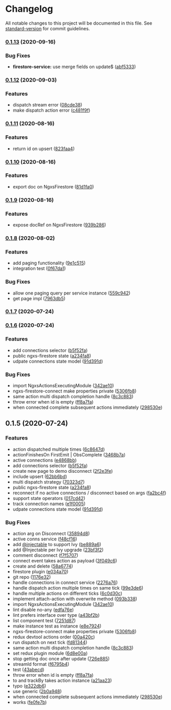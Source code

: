 # Changelog

All notable changes to this project will be documented in this file. See
[standard-version](https://github.com/conventional-changelog/standard-version) for commit guidelines.

### [0.1.13](https://github.com/ngxs-labs/firestore-plugin/compare/v0.1.12...v0.1.13) (2020-09-16)

### Bug Fixes

- **firestore-service:** use merge fields on update\$
  ([abf5333](https://github.com/ngxs-labs/firestore-plugin/commit/abf53331588ad76ac810f0c8fb956e3248bf915b))

### [0.1.12](https://github.com/ngxs-labs/firestore-plugin/compare/v0.1.11...v0.1.12) (2020-09-03)

### Features

- dispatch stream error
  ([08cde38](https://github.com/ngxs-labs/firestore-plugin/commit/08cde38c4891a049a4ee3df1c1df59fc50ed2bc6))
- make dispatch action error
  ([c481f9f](https://github.com/ngxs-labs/firestore-plugin/commit/c481f9f902cb23dd66ebf2e3b7860e715096802f))

### [0.1.11](https://github.com/ngxs-labs/firestore-plugin/compare/v0.1.10...v0.1.11) (2020-08-16)

### Features

- return id on upsert
  ([823faa4](https://github.com/ngxs-labs/firestore-plugin/commit/823faa4f8cbae9fe976fe10af614a6d0175e83f0))

### [0.1.10](https://github.com/ngxs-labs/firestore-plugin/compare/v0.1.9...v0.1.10) (2020-08-16)

### Features

- export doc on NgxsFirestore
  ([81d1fa0](https://github.com/ngxs-labs/firestore-plugin/commit/81d1fa01ea2e8d72cf79ed6253fc3097450a3868))

### [0.1.9](https://github.com/ngxs-labs/firestore-plugin/compare/v0.1.8...v0.1.9) (2020-08-16)

### Features

- expose docRef on NgxsFirestore
  ([939b286](https://github.com/ngxs-labs/firestore-plugin/commit/939b28656a6e4c763825f883c9146d48954ceec7))

### [0.1.8](https://github.com/ngxs-labs/firestore-plugin/compare/v0.1.7...v0.1.8) (2020-08-02)

### Features

- add paging functionality
  ([9e1c515](https://github.com/ngxs-labs/firestore-plugin/commit/9e1c515f6e5fa2c2cfb2a9c33c0d6897fc27969d))
- integration test
  ([0f67da1](https://github.com/ngxs-labs/firestore-plugin/commit/0f67da10405c61141882447bef9df949e78e1fe8))

### Bug Fixes

- allow one paging query per service instance
  ([559c942](https://github.com/ngxs-labs/firestore-plugin/commit/559c942a254c01a1f26f93d337d3f2bd036af240))
- get page impl
  ([7963db5](https://github.com/ngxs-labs/firestore-plugin/commit/7963db5cd18506b2f5cb5c4671eaf9722655d5f2))

### [0.1.7](https://github.com/ngxs-labs/firestore-plugin/compare/v0.1.6...v0.1.7) (2020-07-24)

### [0.1.6](https://github.com/ngxs-labs/firebase-plugin/compare/v0.1.0...v0.1.6) (2020-07-24)

### Features

- add connections selector
  ([b5f52fa](https://github.com/ngxs-labs/firebase-plugin/commit/b5f52fa0a2c9456b1b485a73e93d5d9b941e54c2))
- public ngxs-firestore state
  ([a234fa8](https://github.com/ngxs-labs/firebase-plugin/commit/a234fa8dcc3accd40704947fd739d452086f84b9))
- udpate connections state model
  ([91d391d](https://github.com/ngxs-labs/firebase-plugin/commit/91d391d40493b2dd8798642f2be9dd1dab9962f7))

### Bug Fixes

- import NgxsActionsExecutingModule
  ([342ae10](https://github.com/ngxs-labs/firebase-plugin/commit/342ae1074a9786e41eb1353c2aabacaa03308adc))
- ngxs-firestore-connect make properties private
  ([5306fb8](https://github.com/ngxs-labs/firebase-plugin/commit/5306fb86f1c959a716fa8efacf4ec06b53cc8bc0))
- same action multi dispatch completion handle
  ([8c3c883](https://github.com/ngxs-labs/firebase-plugin/commit/8c3c8835db80b56d861f688078658f6648723df6))
- throw error when id is empty
  ([ff8a7fa](https://github.com/ngxs-labs/firebase-plugin/commit/ff8a7fa24b699f98c217ca81ab357e553e23fd11))
- when connected complete subsequent actions immediately
  ([298530e](https://github.com/ngxs-labs/firebase-plugin/commit/298530e307107062227491ca6a5f603fab382975))

## 0.1.5 (2020-07-24)

### Features

- action dispatched multiple times
  ([6c8647d](https://github.com/ngxs-labs/firebase-plugin/commit/6c8647d7453f4c561ddf693863c1821e470f42ca))
- actionFinishesOn FirstEmit | ObsComplete
  ([3468b7a](https://github.com/ngxs-labs/firebase-plugin/commit/3468b7a22e3993e7105054559b8132c15ba77f83))
- active connections
  ([e4868bb](https://github.com/ngxs-labs/firebase-plugin/commit/e4868bbda5b32f7fa40e9ff6ce770cb2965eef44))
- add connections selector
  ([b5f52fa](https://github.com/ngxs-labs/firebase-plugin/commit/b5f52fa0a2c9456b1b485a73e93d5d9b941e54c2))
- create new page to demo disconnect
  ([2f2e3fe](https://github.com/ngxs-labs/firebase-plugin/commit/2f2e3fe52f398e46eb24448551a2e0dcdcea9fe4))
- include upsert
  ([62bb6bd](https://github.com/ngxs-labs/firebase-plugin/commit/62bb6bd7b0a840a86ae8a93c11a2e34c07e44347))
- multi dispatch strategy
  ([70323d7](https://github.com/ngxs-labs/firebase-plugin/commit/70323d74c9ae7809d875d51dcc854066b8facf72))
- public ngxs-firestore state
  ([a234fa8](https://github.com/ngxs-labs/firebase-plugin/commit/a234fa8dcc3accd40704947fd739d452086f84b9))
- reconnect if no active connections / disconnect based on args
  ([fa2bc4f](https://github.com/ngxs-labs/firebase-plugin/commit/fa2bc4f32e49b3e7301368831b1e9ed241038342))
- support state operators
  ([017cd42](https://github.com/ngxs-labs/firebase-plugin/commit/017cd4282433f2bcd935f36f4de6a08d3f31403e))
- track connection names
  ([e1f0005](https://github.com/ngxs-labs/firebase-plugin/commit/e1f0005939f298e7bba61d2c4781502c7fca7016))
- udpate connections state model
  ([91d391d](https://github.com/ngxs-labs/firebase-plugin/commit/91d391d40493b2dd8798642f2be9dd1dab9962f7))

### Bug Fixes

- action arg on Disconnect
  ([35894d8](https://github.com/ngxs-labs/firebase-plugin/commit/35894d8c8c7541e6d958e32417617973672bba29))
- active conns service
  ([f48cf16](https://github.com/ngxs-labs/firebase-plugin/commit/f48cf1656e68560711078c43a80e3bdb1793294a))
- add [@injectable](https://github.com/injectable) to support Ivy
  ([be889a6](https://github.com/ngxs-labs/firebase-plugin/commit/be889a6ccaa62c4531784e6c434906df50e081ef))
- add @Injectable per Ivy upgrade
  ([23bf3f2](https://github.com/ngxs-labs/firebase-plugin/commit/23bf3f2408f1efb94031a9a172e4e978073d2a95))
- comment disconnect
  ([f7f5707](https://github.com/ngxs-labs/firebase-plugin/commit/f7f570702375307d4c3bd89ad600674df7e8f927))
- connect event takes action as payload
  ([3f049c6](https://github.com/ngxs-labs/firebase-plugin/commit/3f049c620097b16c1de62de22480e0cd06d8b68e))
- create and delete
  ([58a6774](https://github.com/ngxs-labs/firebase-plugin/commit/58a67743484fe58e389d434abef7373f99a7a9ec))
- firestore plugin
  ([e034a70](https://github.com/ngxs-labs/firebase-plugin/commit/e034a70173475a9cd30f07a0784c9f687ce66e6c))
- git repo ([1176e32](https://github.com/ngxs-labs/firebase-plugin/commit/1176e32833e4de22f1fe7cad96a9a6df3744a5cd))
- handle connections in connect service
  ([2276a76](https://github.com/ngxs-labs/firebase-plugin/commit/2276a76fb9e8607bfad4859cf64bc1833ba801fc))
- handle dispatch action multiple times on same tick
  ([99e3de6](https://github.com/ngxs-labs/firebase-plugin/commit/99e3de616e8cc4b5187a90445852275ff8d59239))
- handle multiple actions on different ticks
  ([6c0d30c](https://github.com/ngxs-labs/firebase-plugin/commit/6c0d30c76dd2b99fc3d2f30404b1149ea6b5390d))
- implement attach-action with overwrite method
  ([093b338](https://github.com/ngxs-labs/firebase-plugin/commit/093b338e868ce133a647fb099f6d714b6e18e80d))
- import NgxsActionsExecutingModule
  ([342ae10](https://github.com/ngxs-labs/firebase-plugin/commit/342ae1074a9786e41eb1353c2aabacaa03308adc))
- lint disable no-any
  ([edfa76e](https://github.com/ngxs-labs/firebase-plugin/commit/edfa76e298621648b3708fb071b5ce263e4e26ae))
- lint prefers interface over type
  ([a43bf2b](https://github.com/ngxs-labs/firebase-plugin/commit/a43bf2b498966f06ce51c9d5c91a23cec551c92d))
- list component test
  ([7251d87](https://github.com/ngxs-labs/firebase-plugin/commit/7251d877aeadefea8c3c891b7b55e7653a9f289c))
- make instance test as instance
  ([e8e7924](https://github.com/ngxs-labs/firebase-plugin/commit/e8e792491522cb48b7708b96c80f71774328f9ee))
- ngxs-firestore-connect make properties private
  ([5306fb8](https://github.com/ngxs-labs/firebase-plugin/commit/5306fb86f1c959a716fa8efacf4ec06b53cc8bc0))
- redux devtool actions order
  ([00a420c](https://github.com/ngxs-labs/firebase-plugin/commit/00a420c397327372d6ddc78a8c0707f9e3ae1edf))
- run dispatch on next tick
  ([fd81344](https://github.com/ngxs-labs/firebase-plugin/commit/fd813449cf54292b8de35c91a2f309567ddc5c20))
- same action multi dispatch completion handle
  ([8c3c883](https://github.com/ngxs-labs/firebase-plugin/commit/8c3c8835db80b56d861f688078658f6648723df6))
- set redux plugin module
  ([6d8e00a](https://github.com/ngxs-labs/firebase-plugin/commit/6d8e00a9390ad54a1849191475baef9f6adc0e7d))
- stop getting doc once after update
  ([726e885](https://github.com/ngxs-labs/firebase-plugin/commit/726e885d7c87e270470bd19f32036c3bd883d797))
- streamId format
  ([f6795b4](https://github.com/ngxs-labs/firebase-plugin/commit/f6795b48e757bc4f03f119740cf3a13035e7ac72))
- test ([43abecd](https://github.com/ngxs-labs/firebase-plugin/commit/43abecd6453d488c2199f53799a877b052e68ca8))
- throw error when id is empty
  ([ff8a7fa](https://github.com/ngxs-labs/firebase-plugin/commit/ff8a7fa24b699f98c217ca81ab357e553e23fd11))
- to and trackBy takes action instance
  ([a21aa23](https://github.com/ngxs-labs/firebase-plugin/commit/a21aa2327ec46da413e4022afd79131a4d3efdab))
- typo ([e322db6](https://github.com/ngxs-labs/firebase-plugin/commit/e322db6be167e05a64c07dd6db9f253cfad7c540))
- use generic ([2b0a948](https://github.com/ngxs-labs/firebase-plugin/commit/2b0a9483200d0acdf2e5c95182625ce29df8a23a))
- when connected complete subsequent actions immediately
  ([298530e](https://github.com/ngxs-labs/firebase-plugin/commit/298530e307107062227491ca6a5f603fab382975))
- works ([fe0fe7b](https://github.com/ngxs-labs/firebase-plugin/commit/fe0fe7bb572f95fd8eafdf7740bdb2b986aae395))
